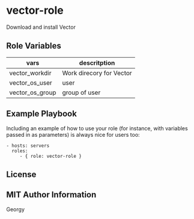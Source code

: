 vector-role
=========

Download and install Vector

Role Variables
--------------

|vars           |descritption              |
|---------------|--------------------------|
|vector_workdir | Work direcory for Vector |
|vector_os_user | user                     |
|vector_os_group| group of user            |

Example Playbook
----------------

Including an example of how to use your role (for instance, with variables passed in as parameters) is always nice for users too:

    - hosts: servers
      roles:
         - { role: vector-role }

License
-------

MIT
Author Information
------------------

Georgy
